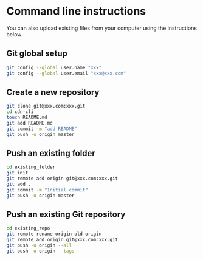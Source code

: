 # Command line instructions

You can also upload existing files from your computer using the instructions below.

## Git global setup

```bash
git config --global user.name "xxx"
git config --global user.email "xxx@xxx.com"
```

## Create a new repository

```bash
git clone git@xxx.com:xxx.git
cd cdn-cli
touch README.md
git add README.md
git commit -m "add README"
git push -u origin master
```

## Push an existing folder

```bash
cd existing_folder
git init
git remote add origin git@xxx.com:xxx.git
git add .
git commit -m "Initial commit"
git push -u origin master
```

## Push an existing Git repository

```bash
cd existing_repo
git remote rename origin old-origin
git remote add origin git@xxx.com:xxx.git
git push -u origin --all
git push -u origin --tags
```
